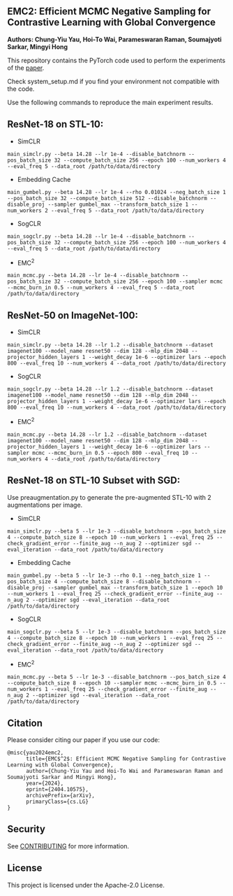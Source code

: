 ## EMC2: Efficient MCMC Negative Sampling for Contrastive Learning with Global Convergence

**Authors: Chung-Yiu Yau, Hoi-To Wai, Parameswaran Raman, Soumajyoti Sarkar, Mingyi Hong**

This repository contains the PyTorch code used to perform the experiments of the [paper](https://arxiv.org/pdf/2404.10575). 

Check system_setup.md if you find your environment not compatible with the code.

Use the following commands to reproduce the main experiment results.

## ResNet-18 on STL-10:
- SimCLR

`main_simclr.py --beta 14.28 --lr 1e-4 --disable_batchnorm --pos_batch_size 32 --compute_batch_size 256 --epoch 100 --num_workers 4 --eval_freq 5 --data_root /path/to/data/directory`

- Embedding Cache

`main_gumbel.py --beta 14.28 --lr 1e-4 --rho 0.01024 --neg_batch_size 1 --pos_batch_size 32 --compute_batch_size 512 --disable_batchnorm --disable_proj --sampler gumbel_max --transform_batch_size 1 --num_workers 2 --eval_freq 5 --data_root /path/to/data/directory`

- SogCLR

`main_sogclr.py --beta 14.28 --lr 1e-4 --disable_batchnorm --pos_batch_size 32 --compute_batch_size 256 --epoch 100 --num_workers 4 --eval_freq 5 --data_root /path/to/data/directory`

- EMC<sup>2</sup>

`main_mcmc.py --beta 14.28 --lr 1e-4 --disable_batchnorm --pos_batch_size 32 --compute_batch_size 256 --epoch 100 --sampler mcmc --mcmc_burn_in 0.5 --num_workers 4 --eval_freq 5 --data_root /path/to/data/directory`

## ResNet-50 on ImageNet-100:
- SimCLR

`main_simclr.py --beta 14.28 --lr 1.2 --disable_batchnorm --dataset imagenet100 --model_name resnet50 --dim 128 --mlp_dim 2048 --projector_hidden_layers 1 --weight_decay 1e-6 --optimizer lars --epoch 800 --eval_freq 10 --num_workers 4 --data_root /path/to/data/directory`

- SogCLR

`main_sogclr.py --beta 14.28 --lr 1.2 --disable_batchnorm --dataset imagenet100 --model_name resnet50 --dim 128 --mlp_dim 2048 --projector_hidden_layers 1 --weight_decay 1e-6 --optimizer lars --epoch 800 --eval_freq 10 --num_workers 4 --data_root /path/to/data/directory`

- EMC<sup>2</sup>

`main_mcmc.py --beta 14.28 --lr 1.2 --disable_batchnorm --dataset imagenet100 --model_name resnet50 --dim 128 --mlp_dim 2048 --projector_hidden_layers 1 --weight_decay 1e-6 --optimizer lars --sampler mcmc --mcmc_burn_in 0.5 --epoch 800 --eval_freq 10 --num_workers 4 --data_root /path/to/data/directory`

## ResNet-18 on STL-10 Subset with SGD:
Use preaugmentation.py to generate the pre-augmented STL-10 with 2 augmentations per image.

- SimCLR

`main_simclr.py --beta 5 --lr 1e-3 --disable_batchnorm --pos_batch_size 4 --compute_batch_size 8 --epoch 10 --num_workers 1 --eval_freq 25 --check_gradient_error --finite_aug --n_aug 2 --optimizer sgd --eval_iteration --data_root /path/to/data/directory`

- Embedding Cache

`main_gumbel.py --beta 5 --lr 1e-3 --rho 0.1 --neg_batch_size 1 --pos_batch_size 4 --compute_batch_size 8 --disable_batchnorm --disable_proj --sampler gumbel_max --transform_batch_size 1 --epoch 10 --num_workers 1 --eval_freq 25 --check_gradient_error --finite_aug --n_aug 2 --optimizer sgd --eval_iteration --data_root /path/to/data/directory`

- SogCLR

`main_sogclr.py --beta 5 --lr 1e-3 --disable_batchnorm --pos_batch_size 4 --compute_batch_size 8 --epoch 10 --num_workers 1 --eval_freq 25 --check_gradient_error --finite_aug --n_aug 2 --optimizer sgd --eval_iteration --data_root /path/to/data/directory`

- EMC<sup>2</sup>

`main_mcmc.py --beta 5 --lr 1e-3 --disable_batchnorm --pos_batch_size 4 --compute_batch_size 8 --epoch 10 --sampler mcmc --mcmc_burn_in 0.5 --num_workers 1 --eval_freq 25 --check_gradient_error --finite_aug --n_aug 2 --optimizer sgd --eval_iteration --data_root /path/to/data/directory`


## Citation

Please consider citing our paper if you use our code:
```text
@misc{yau2024emc2,
      title={EMC$^2$: Efficient MCMC Negative Sampling for Contrastive Learning with Global Convergence}, 
      author={Chung-Yiu Yau and Hoi-To Wai and Parameswaran Raman and Soumajyoti Sarkar and Mingyi Hong},
      year={2024},
      eprint={2404.10575},
      archivePrefix={arXiv},
      primaryClass={cs.LG}
}
```

## Security

See [CONTRIBUTING](CONTRIBUTING.md#security-issue-notifications) for more information.

## License

This project is licensed under the Apache-2.0 License.

